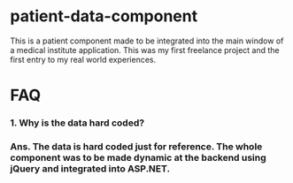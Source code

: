 # patient-data-component
This is a patient component made to be integrated into the main window of a medical institute application. This was my first freelance project and the first entry to my real world experiences.

# FAQ
### 1. Why is the data hard coded?
### Ans. The data is hard coded just for reference. The whole component was to be made dynamic at the backend using jQuery and integrated into ASP.NET.
